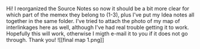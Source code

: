 Hi! I reorganized the Source Notes so now it should be a bit more clear for which part of the memex they belong to (1-3), plus I've put my Idea notes all together in the same folder. I've tried to attach the photo of my map of interlinkages here as well, although I've had real trouble getting it to work. Hopefully this will work, otherwise I migth e-mail it to you if it does not go through. Thank you!
![[final map 1.png]]